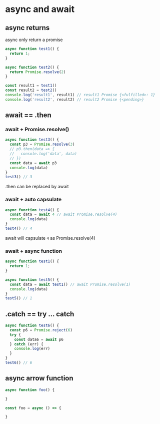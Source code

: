 # async and await

## async returns
async only return a promise
```js
async function test1() {
  return 1;
}

async function test2() {
  return Promise.resolve(2)
}

const result1 = test1()
const result2 = test2()
console.log('result1', result1) // result1 Promise {<fulfilled>: 1}
console.log('result2', result2) // result2 Promise {<pending>}
```

## await == .then

### await + Promise.resolve()
```js
async function test3() {
  const p3 = Promise.resolve(3)
  // p3.then(data => {
  //   console.log('data', data)
  // })
  const data = await p3
  console.log(data)
}
test3() // 3
```
.then can be replaced by await

### await + auto capsulate
```js
async function test4() {
  const data = await 4 // await Promise.resolve(4)
  console.log(data)
}
test4() // 4
```
await will capsulate `4` as Promise.resolve(4)

### await + async function
```js
async function test1() {
  return 1;
}

async function test5() {
  const data = await test1() // await Promise.resolve(1)
  console.log(data)
}
test5() // 1
```

## .catch == try ... catch
```js
async function test6() {
  const p6 = Promise.reject(6)
  try {
    const data6 = await p6
  } catch (err) {
    console.log(err)
  }
}
test6() // 6
```

## async arrow function

<CodeGroup>
<CodeGroupItem title= "origin">

```js
async function foo() {

}
```
</CodeGroupItem>

<CodeGroupItem title= "arrow" active>

```js
const foo = async () => {

}
```

</CodeGroupItem>
</CodeGroup>